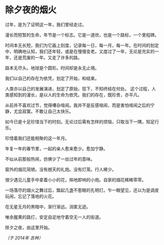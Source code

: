 # 除夕夜的烟火

过年，是为了证明这一年，我们曾经走过。

漫长而短暂的生命，年节是一个标志。它是一道坎，也是一个路标，一个里程碑。

时间本无长短，我们为它画上刻度，记录每一日，每一月，每一年。在时间的划定中，明确地认知，我们还年轻，或是在慢慢变老。又度过了一年，无论是充实的一年，还是荒废的一年。又走了许多的路。

路本无尽头。地球是个圆形。时间却是永无止境。

我们以自己的存在为依凭，划定了开始，和结束。

人类亦以自己的发展演进，划定了原始，现下，不知终结在何处。
这个过程，人类感知到的漫长，是以人的生命为依凭。我们的存在，既珍贵，亦平凡。

 

从前并不喜欢过节，觉得嘈杂喧闹。我并不是反感喧闹，而是害怕喧闹之后的宁静，尤显寂寞。不敢让自己太快乐。

如今已是十足珍惜当下的时刻。无论过后需有怎样的烦恼，只取当下一隅，知足行乐。

珍惜着我们还能相聚的这一年月。

年复一年的春节里，一起的亲人愈来愈少。愈加宁静。

不似从前那般热闹，仿佛少了一丝过年的意味。

窗外的烟花简陋。没有撼天的礼炮。没有灯笼。行人稀少。

很少遇见儿童手中拿着小小的花，摔地即响的小炮。自家的烟花稀稀零零。

一场落尽的烟火之舞过后，飘起几盏不惹眼的孔明灯。乍一眼望见，还以为是调皮玩闹，忘记了落地的火花。

在无星无月的黑暗中，渐行渐远。消匿无迹。

唯余腥黄的路灯，安定自足地守着空无一人的街道。

除夕之夜，由这里开始。

*（于 2014年 吉林）*
